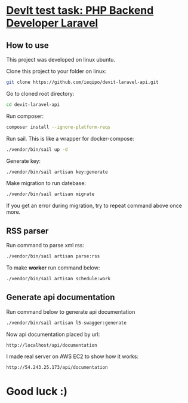 # [DevIt test task: PHP Backend Developer Laravel](https://sharing.clickup.com/t/h/22wbymp/M6SS32JBY1TDNDM)

## How to use

This project was developed on linux ubuntu.

Clone this project to your folder on linux: 
```sh
git clone https://github.com/ieqipo/devit-laravel-api.git
```
Go to cloned root directory:
```sh
cd devit-laravel-api
```
Run composer:
```sh
composer install --ignore-platform-reqs
```
Run sail. This is like a wrapper for docker-compose:
```sh
./vendor/bin/sail up -d
```
Generate key:
```sh
./vendor/bin/sail artisan key:generate
```
Make migration to run datebase:
```sh
./vendor/bin/sail artisan migrate
```
If you get an error during migration, try to repeat command above once more. 

## RSS parser
Run command to parse xml rss:
```sh
./vendor/bin/sail artisan parse:rss
```
To make **worker** run command below:
```sh
./vendor/bin/sail artisan schedule:work
```
## Generate api documentation
Run command below to generate api documentation
```sh
./vendor/bin/sail artisan l5-swagger:generate 
```
Now api documentation placed by url:
```sh
http://localhost/api/documentation
```
I made real server on AWS EC2 to show how it works:
```sh
http://54.243.25.173/api/documentation
```
# Good luck :)
